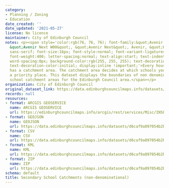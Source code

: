 ```yaml
---
category:
- Planning / Zoning
- Education
date_created: ''
date_updated: '2021-05-27'
license: No licence
maintainer: City of Edinburgh Council
notes: <p><span style='color:rgb(76, 76, 76); font-family:&quot;Avenir Next W01&quot;,
  &quot;Avenir Next W00&quot;, &quot;Avenir Next&quot;, Avenir, &quot;Helvetica Neue&quot;,
  sans-serif; font-size:16px; font-style:normal; font-variant-ligatures:normal; font-variant-caps:normal;
  font-weight:400; letter-spacing:normal; text-align:start; text-indent:0px; text-transform:none;
  word-spacing:0px; background-color:rgb(255, 255, 255); text-decoration-style:initial;
  text-decoration-color:initial; display:inline !important;'>Every household in Edinburgh
  has a catchment area. The catchment area decides at which schools you will be given
  a priority place. This dataset displays the boundaries of non denominational secondary
  school catchment areas for the Edinburgh Council area.</span></p>
organization: City of Edinburgh Council
original_dataset_link: https://data.edinburghcouncilmaps.info/datasets/d6caf9a897054b2b8dcce712e8966de5_22
records: null
resources:
- format: ARCGIS GEOSERVICE
  name: ARCGIS GEOSERVICE
  url: https://edinburghcouncilmaps.info/arcgis/rest/services/Misc/INSPIRE/MapServer/22
- format: GEOJSON
  name: GEOJSON
  url: https://data.edinburghcouncilmaps.info/datasets/d6caf9a897054b2b8dcce712e8966de5_22.geojson?outSR=%7B%22latestWkid%22%3A27700%2C%22wkid%22%3A27700%7D
- format: CSV
  name: CSV
  url: https://data.edinburghcouncilmaps.info/datasets/d6caf9a897054b2b8dcce712e8966de5_22.csv?outSR=%7B%22latestWkid%22%3A27700%2C%22wkid%22%3A27700%7D
- format: KML
  name: KML
  url: https://data.edinburghcouncilmaps.info/datasets/d6caf9a897054b2b8dcce712e8966de5_22.kml?outSR=%7B%22latestWkid%22%3A27700%2C%22wkid%22%3A27700%7D
- format: ZIP
  name: ZIP
  url: https://data.edinburghcouncilmaps.info/datasets/d6caf9a897054b2b8dcce712e8966de5_22.zip?outSR=%7B%22latestWkid%22%3A27700%2C%22wkid%22%3A27700%7D
schema: default
title: Secondary School Catchments (non-denominational)
---
```

